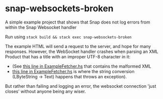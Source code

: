 # snap-websockets-broken
A simple example project that shows that Snap does not log errors from within the Snap Websocket handler


Run using `stack build && stack exec snap-websockets-broken`

The example HTML will send a request to the server, and hope for many responses. 
However, the WebSocket handler crashes when parsing an XML Product that has a title with an improper UTF-8 character in it:

- (See [this line in ExampleFetcher.hs](https://github.com/Qqwy/snap-websockets-broken/blob/master/src/SnapWebsocketsBroken/ExampleFetcher.hs#L63) that contains the malformed XML
-  [this line in ExampleFetcher.hs](https://github.com/Qqwy/snap-websockets-broken/blob/master/src/SnapWebsocketsBroken/ExampleFetcher.hs#L99) is where the string conversion (LByteString -> Text) happens that throws an exception).

But rather than failing and logging an error, the websocket connection 'just closes' without anyone being any wiser.
